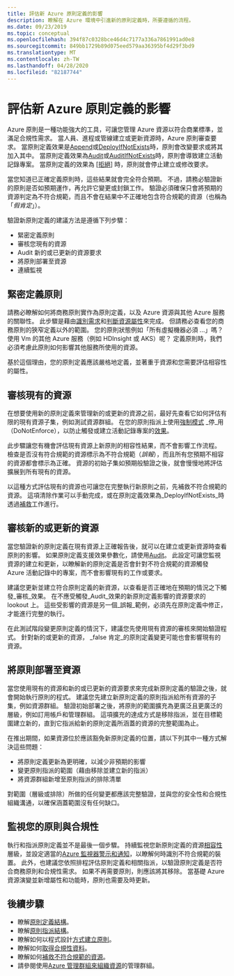 ```yaml
---
title: 評估新 Azure 原則定義的影響
description: 瞭解在 Azure 環境中引進新的原則定義時，所要遵循的流程。
ms.date: 09/23/2019
ms.topic: conceptual
ms.openlocfilehash: 394f87c0328bce46d4c7177a336a7861991ad0e8
ms.sourcegitcommit: 849bb1729b89d075eed579aa36395bf4d29f3bd9
ms.translationtype: MT
ms.contentlocale: zh-TW
ms.lasthandoff: 04/28/2020
ms.locfileid: "82187744"
---
```

# <a name="evaluate-the-impact-of-a-new-azure-policy-definition"></a>評估新 Azure 原則定義的影響

Azure 原則是一種功能強大的工具，可讓您管理 Azure 資源以符合商業標準，並滿足合規性需求。 當人員、進程或管線建立或更新資源時，Azure 原則審查要求。 當原則定義效果是[Append](./effects.md#deny)或[DeployIfNotExists](./effects.md#deployifnotexists)時，原則會改變要求或將其加入其中。 當原則定義效果為[Audit](./effects.md#audit)或[AuditIfNotExists](./effects.md#auditifnotexists)時，原則會導致建立活動記錄專案。 當原則定義的效果為 [[拒絕](./effects.md#deny)] 時，原則就會停止建立或修改要求。

當您知道已正確定義原則時，這些結果就會完全符合預期。 不過，請務必驗證新的原則是否如預期運作，再允許它變更或封鎖工作。 驗證必須確保只會將預期的資源判定為不符合規範，而且不會在結果中不正確地包含符合規範的資源（也稱為「_假肯定_」）。

驗證新原則定義的建議方法是遵循下列步驟：

- 緊密定義原則
- 審核您現有的資源
- Audit 新的或已更新的資源要求
- 將原則部署至資源
- 連續監視

## <a name="tightly-define-your-policy"></a>緊密定義原則

請務必瞭解如何將商務原則實作為原則定義，以及 Azure 資源與其他 Azure 服務的關聯性。 此步驟是藉由[識別需求](../tutorials/create-custom-policy-definition.md#identify-requirements)和[判斷資源屬性](../tutorials/create-custom-policy-definition.md#determine-resource-properties)來完成。
但請務必查看您的商務原則的狹窄定義以外的範圍。 您的原則狀態例如「所有虛擬機器必須 ...」嗎？ 使用 Vm 的其他 Azure 服務（例如 HDInsight 或 AKS）呢？ 定義原則時，我們必須考慮此原則如何影響其他服務所使用的資源。

基於這個理由，您的原則定義應該嚴格地定義，並著重于資源和您需要評估相容性的屬性。

## <a name="audit-existing-resources"></a>審核現有的資源

在想要使用新的原則定義來管理新的或更新的資源之前，最好先查看它如何評估有限的現有資源子集，例如測試資源群組。 在您的原則指派上使用[強制模式](./assignment-structure.md#enforcement-mode)
_停_用（DoNotEnforce），以防止觸發或建立活動記錄專案的[效果](./effects.md)。

此步驟讓您有機會評估現有資源上新原則的相容性結果，而不會影響工作流程。 檢查是否沒有符合規範的資源標示為不符合規範（_誤報_），而且所有您預期不相容的資源都會標示為正確。
資源的初始子集如預期般驗證之後，就會慢慢地將評估擴展到所有現有的資源。

以這種方式評估現有的資源也可讓您在完整執行新原則之前，先補救不符合規範的資源。 這項清除作業可以手動完成，或在原則定義效果為_DeployIfNotExists_時透過[補救](../how-to/remediate-resources.md)工作進行。

## <a name="audit-new-or-updated-resources"></a>審核新的或更新的資源

當您驗證新的原則定義在現有資源上正確報告後，就可以在建立或更新資源時查看原則的影響。 如果原則定義支援效果參數化，請使用[Audit](./effects.md#audit)。 此設定可讓您監視資源的建立和更新，以瞭解新的原則定義是否會針對不符合規範的資源觸發 Azure 活動記錄中的專案，而不會影響現有的工作或要求。

建議您更新並建立符合原則定義的新資源，以查看是否正確地在預期的情況之下觸發_審核_效果。 在不應受觸發_Audit_效果的新原則定義影響的資源要求的 lookout 上。
這些受影響的資源是另一個_誤報_範例，必須先在原則定義中修正，才能進行完整的執行。

在此測試階段變更原則定義的情況下，建議您先使用現有資源的審核來開始驗證程式。 針對新的或更新的資源， _false 肯定_的原則定義變更可能也會影響現有的資源。

## <a name="deploy-your-policy-to-resources"></a>將原則部署至資源

當您使用現有的資源和新的或已更新的資源要求來完成新原則定義的驗證之後，就會開始執行原則的程式。 建議您先建立新原則定義的原則指派給所有資源的子集，例如資源群組。 驗證初始部署之後，將原則的範圍擴充為更廣泛且更廣泛的層級，例如訂用帳戶和管理群組。 這項擴充的達成方式是移除指派，並在目標範圍建立新的，直到它指派給新的原則定義所涵蓋的資源的完整範圍為止。

在推出期間，如果資源位於應該豁免新原則定義的位置，請以下列其中一種方式解決這些問題：

- 將原則定義更新為更明確，以減少非預期的影響
- 變更原則指派的範圍（藉由移除並建立新的指派）
- 將資源群組新增至原則指派的排除清單

對範圍（層級或排除）所做的任何變更都應該完整驗證，並與您的安全性和合規性組織溝通，以確保涵蓋範圍沒有任何缺口。

## <a name="monitor-your-policy-and-compliance"></a>監視您的原則與合規性

執行和指派原則定義並不是最後一個步驟。 持續監視您新原則定義的資源[相容性](../how-to/get-compliance-data.md)層級，並設定適當的[Azure 監視器警示和通知](../../../azure-monitor/platform/alerts-overview.md)，以瞭解何時識別不符合規範的裝置。 此外，也建議您依照排程評估原則定義和相關指派，以驗證原則定義是否符合商務原則和合規性需求。 如果不再需要原則，則應該將其移除。 當基礎 Azure 資源演變並新增屬性和功能時，原則也需要及時更新。

## <a name="next-steps"></a>後續步驟

- 瞭解[原則定義結構](./definition-structure.md)。
- 瞭解[原則指派結構](./assignment-structure.md)。
- 瞭解如何以程式設計[方式建立原則](../how-to/programmatically-create.md)。
- 瞭解如何[取得合規性資料](../how-to/get-compliance-data.md)。
- 瞭解如何[補救不符合規範的資源](../how-to/remediate-resources.md)。
- 請參閱使用[Azure 管理群組來組織資源](../../management-groups/overview.md)的管理群組。